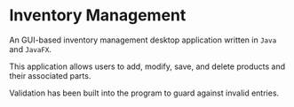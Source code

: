 # Inventory Management

An GUI-based inventory management desktop application written in `Java` and `JavaFX`. 

This application allows users to add, modify, save, and delete products and their associated parts. 

Validation has been built into the program to guard against invalid entries. 
